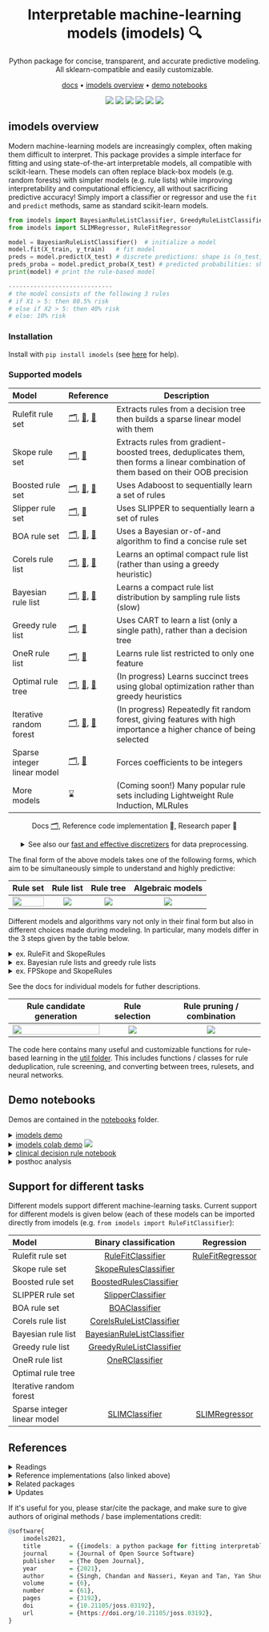 <h1 align="center"> Interpretable machine-learning models (imodels) 🔍</h1>
<p align="center"> Python package for concise, transparent, and accurate predictive modeling. All sklearn-compatible and easily customizable.
</p>


<p align="center">
  <a href="https://csinva.github.io/imodels/">docs</a> •
  <a href="#imodels-overview">imodels overview</a> •
  <a href="#demo-notebooks">demo notebooks</a>
</p>
<p align="center">
  <img src="https://img.shields.io/badge/license-mit-blue.svg">
  <img src="https://img.shields.io/badge/python-3.6--3.9-blue">
  <a href="https://doi.org/10.21105/joss.03192"><img src="https://joss.theoj.org/papers/10.21105/joss.03192/status.svg"></a>
  <a href="https://github.com/csinva/imodels/actions"><img src="https://github.com/csinva/imodels/workflows/tests/badge.svg"></a>
  <!--img src="https://img.shields.io/github/checks-status/csinva/imodels/master"-->
  <img src="https://img.shields.io/pypi/v/imodels?color=orange">
  <img src="https://static.pepy.tech/personalized-badge/imodels?period=total&units=none&left_color=gray&right_color=orange&left_text=downloads&kill_cache=11">
</p>  





## imodels overview

Modern machine-learning models are increasingly complex, often making them difficult to interpret. This package provides a simple interface for fitting and using state-of-the-art interpretable models, all compatible with scikit-learn. These models can often replace black-box models (e.g. random forests) with simpler models (e.g. rule lists) while improving interpretability and computational efficiency, all without sacrificing predictive accuracy! Simply import a classifier or regressor and use the `fit` and `predict` methods, same as standard scikit-learn models.

```python
from imodels import BayesianRuleListClassifier, GreedyRuleListClassifier, SkopeRulesClassifier # see more models below
from imodels import SLIMRegressor, RuleFitRegressor

model = BayesianRuleListClassifier()  # initialize a model
model.fit(X_train, y_train)   # fit model
preds = model.predict(X_test) # discrete predictions: shape is (n_test, 1)
preds_proba = model.predict_proba(X_test) # predicted probabilities: shape is (n_test, n_classes)
print(model) # print the rule-based model

-----------------------------
# the model consists of the following 3 rules
# if X1 > 5: then 80.5% risk
# else if X2 > 5: then 40% risk
# else: 10% risk
```

### Installation
Install with `pip install imodels` (see [here](https://github.com/csinva/imodels/blob/master/docs/troubleshooting.md) for help). 

### Supported models

| Model                       | Reference                                                    | Description                                                  |
| :-------------------------- | ------------------------------------------------------------ | ------------------------------------------------------------ |
| Rulefit rule set            | [🗂️](https://csinva.io/imodels/rule_set/rule_fit.html), [🔗](https://github.com/christophM/rulefit), [📄](http://statweb.stanford.edu/~jhf/ftp/RuleFit.pdf) | Extracts rules from a decision tree then builds a sparse linear model with them |
| Skope rule set              | [🗂️](https://csinva.io/imodels/rule_set/skope_rules.html#imodels.rule_set.skope_rules.SkopeRulesClassifier), [🔗](https://github.com/scikit-learn-contrib/skope-rules) | Extracts rules from gradient-boosted trees, deduplicates them, then forms a linear combination of them based on their OOB precision |
| Boosted rule set            | [🗂️](https://csinva.io/imodels/rule_set/boosted_rules.html), [🔗](https://github.com/jaimeps/adaboost-implementation), [📄](https://www.sciencedirect.com/science/article/pii/S002200009791504X) | Uses Adaboost to sequentially learn a set of rules           |
| Slipper rule set            | [🗂️](https://csinva.io/imodels/rule_set/slipper.html), [📄](https://www.aaai.org/Papers/AAAI/1999/AAAI99-049.pdf) | Uses SLIPPER to sequentially learn a set of rules            |
| BOA rule set                | [🗂️](https://csinva.io/imodels/rule_set/boa.html#imodels.rule_set.boa.BOAClassifier), [🔗](https://github.com/wangtongada/BOA), [📄](https://www.jmlr.org/papers/volume18/16-003/16-003.pdf) | Uses a Bayesian or-of-and algorithm to find a concise rule set |
| Corels rule list            | [🗂️]([CorelsRuleListClassifier](https://csinva.io/imodels/rule_list/corels_wrapper.html#imodels.rule_list.corels_wrapper.CorelsRuleListClassifier)), [🔗](https://github.com/corels/pycorels), [📄](https://www.jmlr.org/papers/volume18/17-716/17-716.pdf) | Learns an optimal compact rule list (rather than using a greedy heuristic) |
| Bayesian rule list          | [🗂️](https://csinva.io/imodels/rule_list/bayesian_rule_list/bayesian_rule_list.html#imodels.rule_list.bayesian_rule_list.bayesian_rule_list.BayesianRuleListClassifier), [🔗](https://github.com/tmadl/sklearn-expertsys), [📄](https://arxiv.org/abs/1602.08610) | Learns a compact rule list distribution by sampling rule lists (slow) |
| Greedy rule list            | [🗂️](https://csinva.io/imodels/rule_list/greedy_rule_list.html), [🔗](https://medium.com/@penggongting/implementing-decision-tree-from-scratch-in-python-c732e7c69aea) | Uses CART to learn a list (only a single path), rather than a decision tree |
| OneR rule list              | [🗂️](https://csinva.io/imodels/rule_list/one_r.html), [📄](https://link.springer.com/article/10.1023/A:1022631118932) | Learns rule list restricted to only one feature              |
| Optimal rule tree           | [🗂️](https://csinva.io/imodels/tree/optimal_classification_tree/index.html), [🔗](https://github.com/pan5431333/pyoptree), [📄](https://link.springer.com/article/10.1007/s10994-017-5633-9) | (In progress) Learns succinct trees using global optimization rather than greedy heuristics |
| Iterative random forest     | [🗂️](https://csinva.io/imodels/tree/iterative_random_forest/iterative_random_forest.html), [🔗](https://github.com/Yu-Group/iterative-Random-Forest), [📄](https://www.pnas.org/content/115/8/1943) | (In progress) Repeatedly fit random forest, giving features with high importance a higher chance of being selected |
| Sparse integer linear model | [🗂️](https://csinva.io/imodels/algebraic/slim.html), [📄](https://link.springer.com/article/10.1007/s10994-015-5528-6) | Forces coefficients to be integers                           |
| More models                 | ⌛                                                            | (Coming soon!) Many popular rule sets including Lightweight Rule Induction, MLRules |

<p align="center">
Docs <a href="https://csinva.io/imodels/">🗂️</a>, Reference code implementation 🔗, Research paper 📄
</br>
</p>

<details>
<summary align="center">See also our <a href="https://csinva.io/imodels/discretization/index.html">fast and effective discretizers</a> for data preprocessing.</summary>
<table>
<thead>
<tr>
<th>Discretizer</th>
<th>Reference</th>
<th>Description</th>
</tr>
</thead>
<tbody>
<tr>
<td>MDLP</td>
<td><a href="https://csinva.io/imodels/discretization/mdlp.html#imodels.discretization.mdlp.MDLPDiscretizer">🗂️</a>, <a href="https://github.com/navicto/Discretization-MDLPC">🔗</a>, <a href="https://trs.jpl.nasa.gov/handle/2014/35171">📄</a></td>
<td>Discretize using entropy minimization heuristic</td>
</tr>
<tr>
<td>Simple</td>
<td><a href="https://csinva.io/imodels/discretization/simple.html#imodels.discretization.simple.SimpleDiscretizer">🗂️</a>, <a href="https://scikit-learn.org/stable/modules/generated/sklearn.preprocessing.KBinsDiscretizer.html">🔗</a></td>
<td>Simple KBins discretization</td>
</tr>
<tr>
<td>Random Forest</td>
<td><a href="https://csinva.io/imodels/discretization/discretizer.html#imodels.discretization.discretizer.RFDiscretizer">🗂️</a></td>
<td>Discretize into bins based on random forest split popularity</td>
</tr>
</tbody>
</table>
</details>



The final form of the above models takes one of the following forms, which aim to be simultaneously simple to understand and highly predictive:

|                           Rule set                           |                        Rule list                        |                        Rule tree                        |                       Algebraic models                       |
| :----------------------------------------------------------: | :-----------------------------------------------------: | :-----------------------------------------------------: | :----------------------------------------------------------: |
| <img src="https://csinva.io/imodels/img/rule_set.jpg" width="100%"> | <img src="https://csinva.io/imodels/img/rule_list.jpg"> | <img src="https://csinva.io/imodels/img/rule_tree.jpg"> | <img src="https://csinva.io/imodels/img/algebraic_models.jpg"> |

Different models and algorithms vary not only in their final form but also in different choices made during modeling. In particular, many models differ in the 3 steps given by the table below.

<details>
<summary>ex. RuleFit and SkopeRules</summary>
RuleFit and SkopeRules differ only in the way they prune rules: RuleFit uses a linear model whereas SkopeRules heuristically deduplicates rules sharing overlap.
</details>

<details>
<summary>ex. Bayesian rule lists and greedy rule lists</summary>
Bayesian rule lists and greedy rule lists differ in how they select rules; bayesian rule lists perform a global optimization over possible rule lists while Greedy rule lists pick splits sequentially to maximize a given criterion.
</details>

<details>
<summary>ex. FPSkope and SkopeRules</summary>
FPSkope and SkopeRules differ only in the way they generate candidate rules: FPSkope uses FPgrowth whereas SkopeRules extracts rules from decision trees.
</details>

See the docs for individual models for futher descriptions.

|                  Rule candidate generation                   |                       Rule selection                       |                Rule pruning / combination                 |
| :----------------------------------------------------------: | :--------------------------------------------------------: | :-------------------------------------------------------: |
| <img src="https://csinva.io/imodels/img/rule_candidates.jpg" width="100%"> | <img src="https://csinva.io/imodels/img/rule_overfit.jpg"> | <img src="https://csinva.io/imodels/img/rule_pruned.jpg"> |

The code here contains many useful and customizable functions for rule-based learning in the [util folder](https://csinva.io/imodels/util/index.html). This includes functions / classes for rule deduplication, rule screening, and converting between trees, rulesets, and neural networks.

## Demo notebooks

Demos are contained in the [notebooks](notebooks) folder.

<details>
<summary><a href="notebooks/imodels_demo.ipynb">imodels demo</a></summary>
Shows how to fit, predict, and visualize with different interpretable models
</details>

<details>
<summary><a href="https://colab.research.google.com/drive/1WfqvSjegygT7p0gyqiWpRpiwz2ePtiao#scrollTo=bLnLknIuoWtQ">imodels colab demo</a> <a href="https://colab.research.google.com/drive/1WfqvSjegygT7p0gyqiWpRpiwz2ePtiao#scrollTo=bLnLknIuoWtQ"> <img src="https://colab.research.google.com/assets/colab-badge.svg"></a></summary>
Shows how to fit, predict, and visualize with different interpretable models
</details>

<details>
<summary><a href="https://github.com/csinva/iai-clinical-decision-rule/blob/master/notebooks/05_fit_interpretable_models.ipynb">clinical decision rule notebook</a></summary>
Shows an example of using <code>imodels</code> for deriving a clinical decision rule
</details>

<details>
<summary>posthoc analysis</summary>
We also include some demos of posthoc analysis, which occurs after fitting models:
<a href="notebooks/posthoc_analysis.ipynb">posthoc.ipynb</a> shows different simple analyses to interpret a trained model and 
<a href="notebooks/uncertainty_analysis.ipynb">uncertainty.ipynb</a> contains basic code to get uncertainty estimates for a model
</details>



## Support for different tasks

Different models support different machine-learning tasks. Current support for different models is given below (each of these models can be imported directly from imodels (e.g. `from imodels import RuleFitClassifier`):

| Model                       | Binary classification | Regression |
| :-------------------------- | :-------------------: | :--------: |
| Rulefit rule set            |           [RuleFitClassifier](https://csinva.io/imodels/rule_set/rule_fit.html#imodels.rule_set.rule_fit.RuleFitClassifier)           |     [RuleFitRegressor](https://csinva.io/imodels/rule_set/rule_fit.html#imodels.rule_set.rule_fit.RuleFitRegressor)     |
| Skope rule set              |           [SkopeRulesClassifier](https://csinva.io/imodels/rule_set/slipper.html#imodels.rule_set.slipper.SlipperClassifier)           |            |
| Boosted rule set            |           [BoostedRulesClassifier](https://csinva.io/imodels/rule_set/boosted_rules.html#imodels.rule_set.boosted_rules.BoostedRulesClassifier)           |            |
| SLIPPER rule set            |           [SlipperClassifier](https://csinva.io/imodels/rule_set/slipper.html#imodels.rule_set.slipper.SlipperClassifier)           |            |
| BOA rule set                |           [BOAClassifier](https://csinva.io/imodels/rule_set/boa.html#imodels.rule_set.boa.BOAClassifier)           |            |
| Corels rule list            |           [CorelsRuleListClassifier](https://csinva.io/imodels/rule_list/corels_wrapper.html#imodels.rule_list.corels_wrapper.CorelsRuleListClassifier)           |            |
| Bayesian rule list          |           [BayesianRuleListClassifier](https://csinva.io/imodels/rule_list/bayesian_rule_list/bayesian_rule_list.html#imodels.rule_list.bayesian_rule_list.bayesian_rule_list.BayesianRuleListClassifier)           |            |
| Greedy rule list            |           [GreedyRuleListClassifier](https://csinva.io/imodels/rule_list/greedy_rule_list.html#imodels.rule_list.greedy_rule_list.GreedyRuleListClassifier)           |            |
| OneR rule list              |           [OneRClassifier](https://csinva.io/imodels/rule_list/one_r.html#imodels.rule_list.one_r.OneRClassifier)           |            |
| Optimal rule tree           |                       |            |
| Iterative random forest     |                       |            |
| Sparse integer linear model |           [SLIMClassifier](https://csinva.io/imodels/algebraic/slim.html#imodels.algebraic.slim.SLIMClassifier)           |     [SLIMRegressor](https://csinva.io/imodels/algebraic/slim.html#imodels.algebraic.slim.SLIMRegressor)     |

## References
<details>
<summary>Readings</summary>
<ul>
  <li>Interpretable ML good quick overview: murdoch et al. 2019, <a href="https://arxiv.org/pdf/1901.04592.pdf">pdf</a></li>
	<li>Interpretable ML book: molnar 2019, <a href="https://christophm.github.io/interpretable-ml-book/">pdf</a></li>
	<li>Case for interpretable models rather than post-hoc explanation: rudin 2019, <a href="https://arxiv.org/pdf/1811.10154.pdf">pdf</a></li>
	<li>Review on evaluating interpretability: doshi-velez & kim 2017, <a href="https://arxiv.org/pdf/1702.08608.pdf">pdf</a></li>	
</ul>
</details>

<details>
<summary>Reference implementations (also linked above)</summary>
The code here heavily derives from the wonderful work of previous projects. We seek to to extract out, unify, and maintain key parts of these projects.
<ul>
  <li><a href="https://github.com/corels/pycorels">pycorels</a> - by <a href="https://github.com/fingoldin">@fingoldin</a> and the <a href="https://github.com/corels/corels">original CORELS team</a>
  <li><a href="https://github.com/tmadl/sklearn-expertsys">sklearn-expertsys</a> - by <a href="https://github.com/tmadl">@tmadl</a> and <a href="https://github.com/kenben">@kenben</a> based on original code by <a href="http://lethalletham.com/">Ben Letham</a></li>
  <li><a href="https://github.com/christophM/rulefit">rulefit</a> - by <a href="https://github.com/christophM">@christophM</a></li>
  <li><a href="https://github.com/scikit-learn-contrib/skope-rules">skope-rules</a> - by the <a href="https://github.com/scikit-learn-contrib/skope-rules/blob/master/AUTHORS.rst">skope-rules team</a> (including <a href="https://github.com/ngoix">@ngoix</a>, <a href="https://github.com/floriangardin">@floriangardin</a>, <a href="https://github.com/datajms">@datajms</a>, <a href="">Bibi Ndiaye</a>, <a href="">Ronan Gautier</a>)</li>
  <li><a href="https://github.com/wangtongada/BOA">boa</a> - by <a href="https://github.com/wangtongada">@wangtongada</a></li>	
</ul>
</details>

<details>
<summary>Related packages</summary>
<ul>
	<li><a href="https://github.com/trevorstephens/gplearn/tree/ad57cb18caafdb02cca861aea712f1bf3ed5016e">gplearn</a>: symbolic regression/classification</li>
  <li><a href="https://github.com/dswah/pyGAM">pygam</a>: generative additive models</li>
  <li><a href="https://github.com/interpretml/interpret">interpretml</a>: boosting-based gam</li>
</ul>
</details>

<details>
<summary>Updates</summary>
<ul>
  <li>For updates, star the repo, <a href="https://github.com/csinva/csinva.github.io">see this related repo</a>, or follow <a href="https://twitter.com/csinva_">@csinva_</a></li>
  <li>Please make sure to give authors of original methods / base implementations appropriate credit!</li>
  <li>Contributing: pull requests <a href="https://github.com/csinva/imodels/blob/master/docs/contributing.md">very welcome</a>!</li>
</ul>
</details>


If it's useful for you, please star/cite the package, and make sure to give authors of original methods / base implementations credit:

```r
@software{
    imodels2021,
    title        = {{imodels: a python package for fitting interpretable models}},
    journal      = {Journal of Open Source Software}
    publisher    = {The Open Journal},
    year         = {2021},
    author       = {Singh, Chandan and Nasseri, Keyan and Tan, Yan Shuo and Tang, Tiffany and Yu, Bin},
    volume       = {6},
    number       = {61},
    pages        = {3192},
    doi          = {10.21105/joss.03192},
    url          = {https://doi.org/10.21105/joss.03192},
}

```
